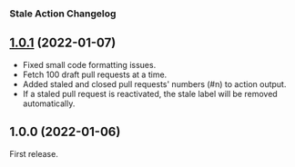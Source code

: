 ### Stale Action Changelog

## [1.0.1](https://github.com/multitheftauto/stale-action/compare/v1.0.0...v1.0.1) (2022-01-07)

- Fixed small code formatting issues.
- Fetch 100 draft pull requests at a time.
- Added staled and closed pull requests' numbers (#n) to action output.
- If a staled pull request is reactivated, the stale label will be removed automatically.

## 1.0.0 (2022-01-06)

First release.
